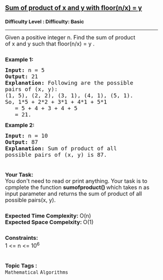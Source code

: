 <h2><a href="https://www.geeksforgeeks.org/problems/sum-of-product-of-x-and-y-with-floornx-y3711/1?page=8&sortBy=accuracy">Sum of product of x and y with floor(n/x) = y</a></h2><h3>Difficulty Level : Difficulty: Basic</h3><hr><div class="problems_problem_content__Xm_eO"><p><span style="font-size:18px">Given a positive integer&nbsp;n. Find the sum of product of&nbsp;x&nbsp;and&nbsp;y&nbsp;such that floor(n/x)&nbsp;= y&nbsp;.</span><br>
&nbsp;</p>

<p><span style="font-size:18px"><strong>Example 1:</strong></span></p>

<pre><span style="font-size:18px"><strong>Input: </strong>n = 5
<strong>Output: </strong>21
<strong>Explanation: </strong>Following are the possible 
pairs of (x, y):
(1, 5), (2, 2), (3, 1), (4, 1), (5, 1).
So, 1*5 + 2*2 + 3*1 + 4*1 + 5*1 
   = 5 + 4 + 3 + 4 + 5 
   = 21.</span></pre>

<p><span style="font-size:18px"><strong>Example 2:</strong></span></p>

<pre><span style="font-size:18px"><strong>Input: </strong>n = 10
<strong>Output: </strong>87
<strong>Explanation: </strong>Sum of product of all 
possible pairs of (x, y) is 87.</span>
</pre>

<p>&nbsp;</p>

<p><span style="font-size:18px"><strong>Your Task:</strong><br>
You don't need to read or print anything. Your task is to cpmplete the function&nbsp;<strong>sumofproduct()&nbsp;</strong>which takes n as input parameter and returns the sum of product of all possible pairs(x, y).</span><br>
&nbsp;</p>

<p><span style="font-size:18px"><strong>Expected Time Complexity:&nbsp;</strong>O(n)<br>
<strong>Expected Space Compelxity:&nbsp;</strong>O(1)</span><br>
&nbsp;</p>

<p><span style="font-size:18px"><strong>Constraints:</strong><br>
1 &lt;= n &lt;= 10<sup>6</sup></span></p>
</div><br><p><span style=font-size:18px><strong>Topic Tags : </strong><br><code>Mathematical</code>&nbsp;<code>Algorithms</code>&nbsp;